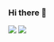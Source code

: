 ### Hi there 👋


<img src="https://github-readme-stats.vercel.app/api?username=netgian&show_icons=true&theme=tokyonight">
<img src="https://github-readme-stats.vercel.app/api/top-langs/?username=netgian&show_icons=true&theme=tokyonight&layout=compact&langs_count=8">

<!--
**netgian/netgian** is a ✨ _special_ ✨ repository because its `README.md` (this file) appears on your GitHub profile.

Here are some ideas to get you started:

- 🔭 I’m currently working on ...
- 🌱 I’m currently learning ...
- 👯 I’m looking to collaborate on ...
- 🤔 I’m looking for help with ...
- 💬 Ask me about ...
- 📫 How to reach me: ...
- 😄 Pronouns: ...
- ⚡ Fun fact: ...
-->
